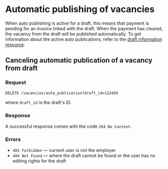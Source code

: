 # Automatic publishing of vacancies

When auto publishing is active for a draft, this means that payment is pending for an invoice linked with the draft. When the payment
has cleared, the vacancy from the draft will be published automatically. To get information about the active auto publications,
refer to the [draft information resource](vacancy_drafts.md).

## Canceling automatic publication of a vacancy from draft

### Request

```DELETE /vacancies/auto_publication?draft_id=123456```

where `draft_id` is the draft's ID.

### Response

A successful response comes with the code `204 No Content`.

### Errors

* `403 Forbidden` — current user is not the employer
* `404 Not Found` — where the draft cannot be found or the user has no editing rights for the draft
